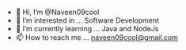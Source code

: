 - 👋 Hi, I’m @Naveen09cool
- 👀 I’m interested in ... Software Development
- 🌱 I’m currently learning ... Java and NodeJs
- 📫 How to reach me ... naveen09cool@gmail.com

<!---
Naveen09cool/Naveen09cool is a ✨ special ✨ repository because its `README.md` (this file) appears on your GitHub profile.
You can click the Preview link to take a look at your changes.
--->
